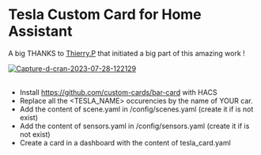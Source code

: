 # Tesla Custom Card for Home Assistant

A big THANKS to [Thierry.P](https://forum.hacf.fr/t/lintegration-tesla-et-automatisation/7572/95) that initiated a big part of this amazing work !

<!-- <a href="https://ibb.co/PWbWfj3"><img src="https://i.ibb.co/PWbWfj3/Capture-d-cran-2023-07-28-122129.png" alt="Capture-d-cran-2023-07-28-122129" border="0"></a> -->

<a href="https://ibb.co/PWbWfj3"><img src="https://i.ibb.co/X5d5vLN/Capture-d-cran-2023-07-28-122129.png" alt="Capture-d-cran-2023-07-28-122129" border="0"></a><br /><a target='_blank' href='https://fr.imgbb.com/'></a><br />

- Install https://github.com/custom-cards/bar-card with HACS
- Replace all the <TESLA_NAME> occurencies by the name of YOUR car.
- Add the content of scene.yaml in /config/scenes.yaml (create it if is not exist)
- Add the content of sensors.yaml in /config/sensors.yaml (create it if is not exist)
- Create a card in a dashboard with the content of tesla_card.yaml

